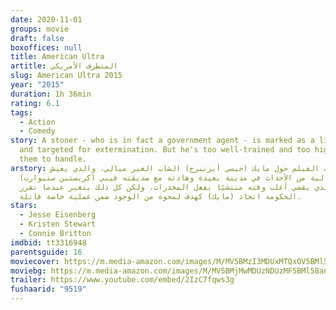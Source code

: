```yaml
---
date: 2020-11-01
groups: movie
draft: false
boxoffices: null
title: American Ultra
artitle: المتطرف الأمريكي
slug: American Ultra 2015
year: "2015"
duration: 1h 36min
rating: 6.1
tags:
  - Action
  - Comedy
story: A stoner - who is in fact a government agent - is marked as a liability
  and targeted for extermination. But he's too well-trained and too high for
  them to handle.
arstory: تدور أحداث الفيلم حول مايك (جيسي أيزنبرج) الشاب الغير مبالي، والذي يعيش
  حياة خالية من الأحداث في مدينة بعيدة وهادئة مع صديقته فيبي (كريستين ستيوارت)
  والذي يقضي أغلب وقته منتشيًا بفعل المخدرات، ولكن كل ذلك يتغير عندما تقرر
  الحكومة اتخاذ (مايك) كهدف لمحوه من الوجود ضمن عملية خاصة قاتلة.
stars:
  - Jesse Eisenberg
  - Kristen Stewart
  - Connie Britton
imdbid: tt3316948
parentsguide: 16
moviecover: https://m.media-amazon.com/images/M/MV5BMzI3MDUxMTQxOV5BMl5BanBnXkFtZTgwNjM4MzAyNjE@._V1_FMjpg_UY841_.jpg
moviebg: https://m.media-amazon.com/images/M/MV5BMjMwMDUzNDUzMF5BMl5BanBnXkFtZTgwODc3ODk4NTE@._V1_FMjpg_UX1280_.jpg
trailer: https://www.youtube.com/embed/2IzC7fqws3g
fushaarid: "9519"
---
```

